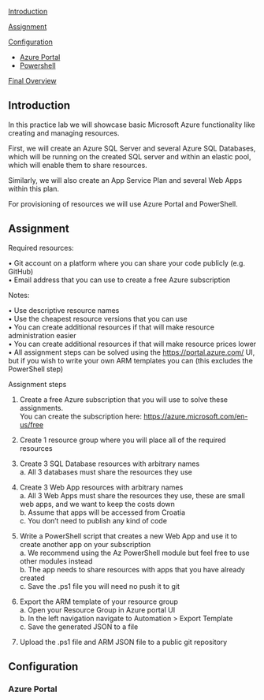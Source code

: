 [Introduction](https://github.com/krebor/AzureDemo/#introduction) <br />

[Assignment](https://github.com/krebor/AzureDemo/#assignment) <br />

[Configuration](https://github.com/krebor/AzureDemo/#configuration) <br />

  - [Azure Portal](https://github.com/krebor/AzureDemo/#teamcity) <br />
  - [Powershell](https://github.com/krebor/AzureDemo/#ansible) <br />
  
[Final Overview](https://github.com/krebor/AzureDemo/#final-overview) <br />

## Introduction

In this practice lab we will showcase basic Microsoft Azure functionality like creating and managing resources.

First, we will create an Azure SQL Server and several Azure SQL Databases, which will be running on the created SQL server and within an elastic pool, which will enable them to share resources.

Similarly, we will also create an App Service Plan and several Web Apps within this plan.

For provisioning of resources we will use Azure Portal and PowerShell.

## Assignment

Required resources:

• Git account on a platform where you can share your code publicly (e.g. GitHub) <br />
• Email address that you can use to create a free Azure subscription <br />

Notes:

• Use descriptive resource names <br />
• Use the cheapest resource versions that you can use <br />
• You can create additional resources if that will make resource administration easier <br />
• You can create additional resources if that will make resource prices lower <br />
• All assignment steps can be solved using the https://portal.azure.com/ UI, but if you wish to write your own ARM templates you can (this excludes the PowerShell step) <br />

Assignment steps

1. Create a free Azure subscription that you will use to solve these assignments. <br />
You can create the subscription here: https://azure.microsoft.com/en-us/free
2. Create 1 resource group where you will place all of the required resources
3. Create 3 SQL Database resources with arbitrary names <br />
	a. All 3 databases must share the resources they use

4. Create 3 Web App resources with arbitrary names <br />
	a. All 3 Web Apps must share the resources they use, these are small web apps, and we want to keep the costs down <br />
	b. Assume that apps will be accessed from Croatia <br />
	c. You don’t need to publish any kind of code <br />
5. Write a PowerShell script that creates a new Web App and use it to create another app on your subscription <br />
	a. We recommend using the Az PowerShell module but feel free to use other modules instead <br />
	b. The app needs to share resources with apps that you have already created <br />
	c. Save the .ps1 file you will need no push it to git <br />
6. Export the ARM template of your resource group <br />
	a. Open your Resource Group in Azure portal UI <br />
	b. In the left navigation navigate to Automation > Export Template <br />
	c. Save the generated JSON to a file <br />
7. Upload the .ps1 file and ARM JSON file to a public git repository

## Configuration

### Azure Portal